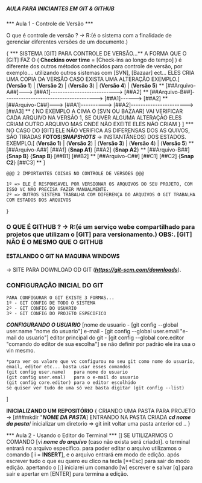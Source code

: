 ##### AULA PARA INICIANTES EM GIT & GITHUB #######################


*** Aula 1 - Controle de Versão ***

  O que é controle de versão ? -> R:(é o sistema com a finalidade de gerenciar diferentes versões de um documento.)

{
    *** SISTEMA [GIT] PARA CONTROLE DE VERSÃO...**
    A FORMA QUE O [GIT] FAZ O ( **Checkins over time** = [Check-ins ao longo do tempo] ) é diferente dos outros métodos conhecidos para controle de versão, por exemplo....
    utilizando outros sistemas com  [SVN], [Bazaar] ect...
    ELES CRIA UMA COPIA DA VERSÃO CASO EXISTA UMA ALTERAÇÃO
    EXEMPLO.[
        (**Versão 1**) | (**Versão 2**) | (**Versão 3**) | (**Versão 4**) | (**Versão 5**)
        **
        [##Arquivo-A##]---> [##A1]---------------------------> [##A2]
        **
        [##Arquivo-B##]--------------------------------------> [##A1]------>   [##A2] 
        **
        [##Arquivo-C##]---> [##A1]----------> [##A2]----------------------->   [##A3]
        **
        {
            NO EXEMPLO A CIMA O [SVN OU BAZAAR] VAI VERIFICAR CADA ARQUIVO NA VERSÃO 1, SE OUVER ALGUMA ALTERAÇÃO
            ELES CRIAM OUTRO ARQUIVO MAS ONDE NÃO EXEITE ELES NÃO CRIAM
        }
    ]
    ***
    NO CASO DO [GIT] ELE NÃO VERIFICA AS DIFERENSAS DOS AS QUIVOS, SÃO TIRADAS **FOTOS**(***SNAPSHOTS*** -> INSTANTÂNEOS) DOS ESTADOS.
    EXEMPLO.[
        (**Versão 1**) | (**Versão 2**) | (**Versão 3**) | (**Versão 4**) | (**Versão 5**)
        **
        [##Arquivo-A##]     [##A1]         {**Snap A1**}       [##A2]        {**Snap A2**}
        **
        [##Arquivo-B##]     {**Snap B**}   {**Snap B**}        [##B1]           [##B2]
        **
        [##Arquivo-C##]     [##C1]          [##C2]           {**Snap C2**}      [##C3]
        **
    ]
    
    @@@ 2 IMPORTANTES COISAS NO CONTROLE DE VERSÕES @@@
    
    1º => ELE É RESPONSAVEL POR VERSIONAR OS ARQUIVOS DO SEU PROJETO, COM ISSO VC NÃO PRECISA FAZER MANUALMENTE.
    2º => OUTROS SISTEMA TRABALHA COM DIFERENÇA DO ARQUIVOS O GIT TRABALHA COM ESTADOS DOS ARQUIVOS
}


### O QUE É GITHUB ? -> R:(é um serviço webe compartilhado para projetos que utilizam o [GIT] para versionamento.) OBS:. [GIT] NÃO É O MESMO QUE O GITHUB

#### ESTALANDO O GIT NA MAQUINA WINDOWS ###########

 -> SITE PARA DOWNLOAD OD GIT (***https://git-scm.com/downloads***).

 ### CONFIGURAÇÃO INICIAL DO GIT ###

    PARA CONFIGURAR O GIT EXISTE 3 FORMAS...
    1º - GIT CONFIG DE TODO O SISTEMA
    2º - GIT CONFIG DO USUARIO
    3º - GIT CONFIG DO PROJETO ESPECIFICO
***CONFIGURANDO O USUARIO***
 [nome de usuario - [git config --global user.name "nome do usuario"]
 e-mail - [git config --global user.email "e-mail do usuario"]
 editor principal do git - [git config --global core.editor  "comando do editor de sua escolha"] se não definir por padrão ele ira usa o vin mesmo.

    *para ver os valore que vc configurou no seu git como nome do usuario, email, editor etc... basta usar esses comandos
    (git config user.name)   para nome do usuario
    (git config user.emal)   para o e-mail do usuario
    (git config core.editor) para o editor escolhido
    se quiser ver tudo de uma só vez basta digitar (git config --list)
]

**INICIALIZANDO UM REPOSITÓRIO**
    {
        CRIANDO UMA PASTA PARA PROJETO -> [###mkdir "***NOME DA PASTA***]
        ENTRANDO NA PASTA CRIADA ***cd nome da pasta***/
        inicializar um diretorio => git init
        voltar uma pasta anterior cd ..
    }


*** Aula 2 - Usando o Editor do Terminal ***
[]
    SE UTILIZARMOS O COMANDO [vi ***nome do arquivo*** (caso não exista será criado)]. o terminal entrará no arquivo especifico. 
    para poder editar o arquivo utilizamos o comando [ i = **INSERT**], e o arquivo entrará em modo de edição.
    após escrever tudo o que eu quero eu clico na tecla [**Esc] para sair do modo edição. apertando o [:] iniciarei um comando [w] escrever e salvar [q] para sair e apertar em [ENTER] para termina a edição.


